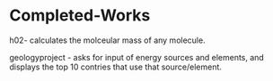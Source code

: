 # Completed-Works

h02- calculates the molceular mass of any molecule.

geologyproject - asks for input of energy sources and elements, and displays the top 10 contries that use that source/element.
